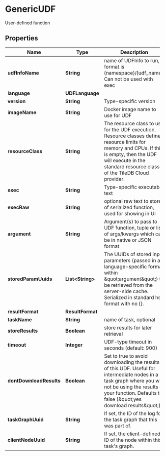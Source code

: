 

# GenericUDF

User-defined function

## Properties

| Name | Type | Description | Notes |
|------------ | ------------- | ------------- | -------------|
|**udfInfoName** | **String** | name of UDFInfo to run, format is {namespace}/{udf_name}. Can not be used with exec |  [optional] |
|**language** | **UDFLanguage** |  |  [optional] |
|**version** | **String** | Type-specific version |  [optional] |
|**imageName** | **String** | Docker image name to use for UDF |  [optional] |
|**resourceClass** | **String** | The resource class to use for the UDF execution. Resource classes define resource limits for memory and CPUs. If this is empty, then the UDF will execute in the standard resource class of the TileDB Cloud provider.  |  [optional] |
|**exec** | **String** | Type-specific executable text |  [optional] |
|**execRaw** | **String** | optional raw text to store of serialized function, used for showing in UI |  [optional] |
|**argument** | **String** | Argument(s) to pass to UDF function, tuple or list of args/kwargs which can be in native or JSON format |  [optional] |
|**storedParamUuids** | **List&lt;String&gt;** | The UUIDs of stored input parameters (passed in a language-specific format within \&quot;argument\&quot;) to be retrieved from the server-side cache. Serialized in standard hex format with no {}. |  [optional] |
|**resultFormat** | **ResultFormat** |  |  [optional] |
|**taskName** | **String** | name of task, optional |  [optional] |
|**storeResults** | **Boolean** | store results for later retrieval |  [optional] |
|**timeout** | **Integer** | UDF-type timeout in seconds (default: 900) |  [optional] |
|**dontDownloadResults** | **Boolean** | Set to true to avoid downloading the results of this UDF. Useful for intermediate nodes in a task graph where you will not be using the results of your function. Defaults to false (\&quot;yes download results\&quot;). |  [optional] |
|**taskGraphUuid** | **String** | If set, the ID of the log for the task graph that this was part of.  |  [optional] |
|**clientNodeUuid** | **String** | If set, the client-defined ID of the node within this task&#39;s graph.  |  [optional] |



